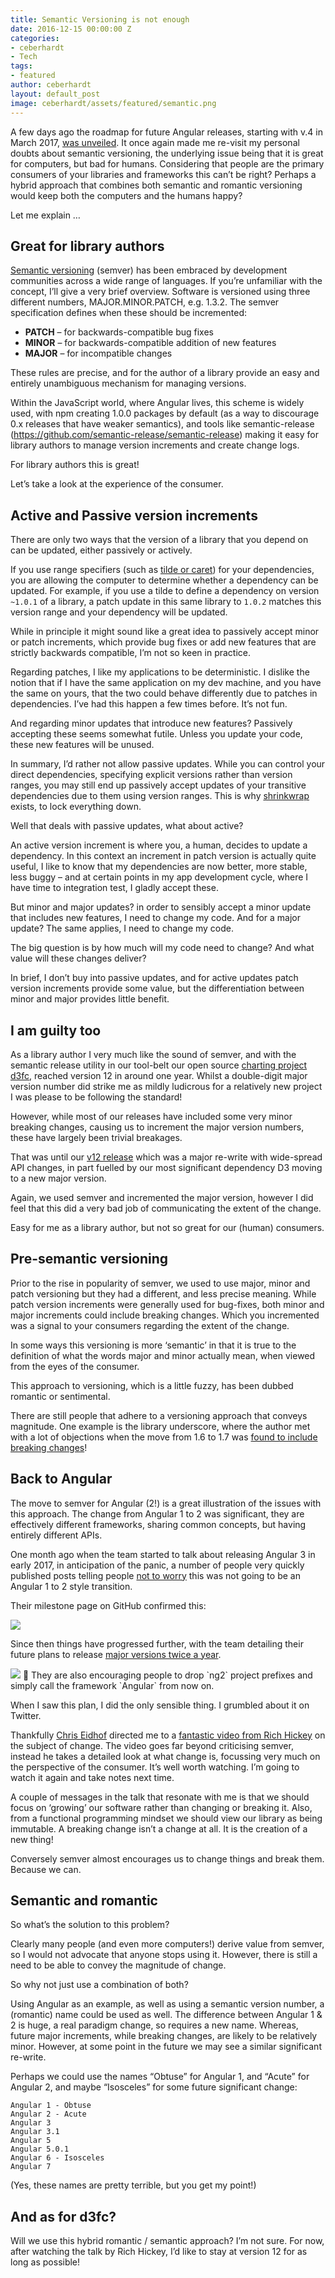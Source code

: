 ```yaml
---
title: Semantic Versioning is not enough
date: 2016-12-15 00:00:00 Z
categories:
- ceberhardt
- Tech
tags:
- featured
author: ceberhardt
layout: default_post
image: ceberhardt/assets/featured/semantic.png
---
```


A few days ago the roadmap for future Angular releases, starting with v.4 in March 2017, [was unveiled](http://angularjs.blogspot.co.uk/2016/12/ok-let-me-explain-its-going-to-be.html). It once again made me re-visit my personal doubts about semantic versioning, the underlying issue being that it is great for computers, but bad for humans. Considering that people are the primary consumers of your libraries and frameworks this can’t be right? Perhaps a hybrid approach that combines both semantic and romantic versioning would keep both the computers and the humans happy?

Let me explain …

## Great for library authors

[Semantic versioning](http://semver.org) (semver) has been embraced by development communities across a wide range of languages. If you’re unfamiliar with the concept, I’ll give a very brief overview. Software is versioned using three different numbers, MAJOR.MINOR.PATCH, e.g. 1.3.2. The semver specification defines when these should be incremented:

 - **PATCH** – for backwards-compatible bug fixes
 - **MINOR** – for backwards-compatible addition of new features
 - **MAJOR** – for incompatible changes

These rules are precise, and for the author of a library provide an easy and entirely unambiguous mechanism for managing versions.

Within the JavaScript world, where Angular lives, this scheme is widely used, with npm creating 1.0.0 packages by default (as a way to discourage 0.x releases that have weaker semantics), and tools like semantic-release (https://github.com/semantic-release/semantic-release) making it easy for library authors to manage version increments and create change logs.

For library authors this is great!

Let’s take a look at the experience of the consumer.

## Active and Passive version increments

There are only two ways that the version of a library that you depend on can be updated, either passively or actively.

If you use range specifiers (such as [tilde or caret](https://nodesource.com/blog/semver-tilde-and-caret/)) for your dependencies, you are allowing the computer to determine whether a dependency can be updated. For example, if you use a tilde to define a dependency on version `~1.0.1` of a library, a patch update in this same library to `1.0.2` matches this version range and your dependency will be updated.

While in principle it might sound like a great idea to passively accept minor or patch increments, which provide bug fixes or add new features that are strictly backwards compatible, I’m not so keen in practice.

Regarding patches, I like my applications to be deterministic. I dislike the notion that if I have the same application on my dev machine, and you have the same on yours, that the two could behave differently due to patches in dependencies. I’ve had this happen a few times before. It’s not fun.

And regarding minor updates that introduce new features? Passively accepting these seems somewhat futile. Unless you update your code, these new features will be unused.

In summary, I’d rather not allow passive updates. While you can control your direct dependencies, specifying explicit versions rather than version ranges, you may still end up passively accept updates of your transitive dependencies due to them using version ranges. This is why [shrinkwrap](https://docs.npmjs.com/cli/shrinkwrap) exists, to lock everything down.

Well that deals with passive updates, what about active?

An active version increment is where you, a human, decides to update a dependency. In this context an increment in patch version is actually quite useful, I like to know that my dependencies are now better, more stable, less buggy – and at certain points in my app development cycle, where I have time to integration test, I gladly accept these.

But minor and major updates? in order to sensibly accept a minor update that includes new features, I need to change my code. And for a major update? The same applies, I need to change my code.

The big question is by how much will my code need to change? And what value will these changes deliver?

In brief, I don’t buy into passive updates, and for active updates patch version increments provide some value, but the differentiation between minor and major provides little benefit.

## I am guilty too

As a library author I very much like the sound of semver, and with the semantic release utility in our tool-belt our open source [charting project d3fc](https://d3fc.io/), reached version 12 in around one year. Whilst a double-digit major version number did strike me as mildly ludicrous for a relatively new project I was please to be following the standard!

However, while most of our releases have included some very minor breaking changes, causing us to increment the major version numbers, these have largely been trivial breakages.

That was until our [v12 release](https://github.com/d3fc/d3fc/releases/tag/v12.0.0) which was a major re-write with wide-spread API changes, in part fuelled by our most significant dependency D3 moving to a new major version.

Again, we used semver and incremented the major version, however I did feel that this did a very bad job of communicating the extent of the change.

Easy for me as a library author, but not so great for our (human) consumers.

## Pre-semantic versioning

Prior to the rise in popularity of semver, we used to use major, minor and patch versioning but they had a different, and less precise meaning. While patch version increments were generally used for bug-fixes, both minor and major increments could include breaking changes. Which you incremented was a signal to your consumers regarding the extent of the change.

In some ways this versioning is more ‘semantic’ in that it is true to the definition of what the words major and minor actually mean, when viewed from the eyes of the consumer.

This approach to versioning, which is a little fuzzy, has been dubbed romantic or sentimental.

There are still people that adhere to a versioning approach that conveys magnitude. One example is the library underscore, where the author met with a lot of objections when the move from 1.6 to 1.7 was [found to include breaking changes](https://github.com/jashkenas/underscore/issues/1805)!

## Back to Angular

The move to semver for Angular (2!) is a great illustration of the issues with this approach. The change from Angular 1 to 2 was significant, they are effectively different frameworks, sharing common concepts, but having entirely different APIs.

One month ago when the team started to talk about releasing Angular 3 in early 2017, in anticipation of the panic, a number of people very quickly published posts telling people [not to worry](https://toddmotto.com/please-stop-worrying-about-angular-3) this was not going to be an Angular 1 to 2 style transition.

Their milestone page on GitHub confirmed this:

<img src="{{ site.baseurl }}/ceberhardt/assets/angular3.png" />

Since then things have progressed further, with the team detailing their future plans to release [major versions twice a year](http://angularjs.blogspot.co.uk/2016/12/ok-let-me-explain-its-going-to-be.html).

<img src="{{ site.baseurl }}/ceberhardt/assets/angular-roadmap.png" />

They are also encouraging people to drop `ng2` project prefixes and simply call the framework `Angular` from now on.

When I saw this plan, I did the only sensible thing. I grumbled about it on Twitter.

Thankfully [Chris Eidhof](https://twitter.com/chriseidhof/status/809067417859145728) directed me to a [fantastic video from Rich Hickey](https://www.youtube.com/watch?v=oyLBGkS5ICk) on the subject of change. The video goes far beyond criticising semver, instead he takes a detailed look at what change is, focussing very much on the perspective of the consumer. It’s well worth watching. I’m going to watch it again and take notes next time.

A couple of messages in the talk that resonate with me is that we should focus on ‘growing’ our software rather than changing or breaking it. Also, from a functional programming mindset we should view our library as being immutable. A breaking change isn’t a change at all. It is the creation of a new thing!

Conversely semver almost encourages us to change things and break them. Because we can.

## Semantic and romantic

So what’s the solution to this problem?

Clearly many people (and even more computers!) derive value from semver, so I would not advocate that anyone stops using it. However, there is still a need to be able to convey the magnitude of change.

So why not just use a combination of both?

Using Angular as an example, as well as using a semantic version number, a (romantic) name could be used as well. The difference between Angular 1 & 2 is huge, a real paradigm change, so requires a new name. Whereas, future major increments, while breaking changes, are likely to be relatively minor. However, at some point in the future we may see a similar significant re-write.

Perhaps we could use the names “Obtuse” for Angular 1, and “Acute” for Angular 2, and maybe “Isosceles” for some future significant change:

~~~
Angular 1 - Obtuse
Angular 2 - Acute
Angular 3
Angular 3.1
Angular 5
Angular 5.0.1
Angular 6 - Isosceles
Angular 7
~~~

(Yes, these names are pretty terrible, but you get my point!)

## And as for d3fc?

Will we use this hybrid romantic / semantic approach? I’m not sure. For now, after watching the talk by Rich Hickey, I’d like to stay at version 12 for as long as possible!
